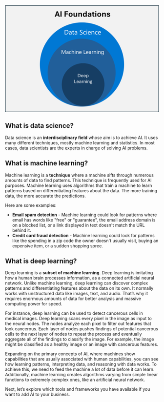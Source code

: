 ![A screenshot of a graph showing AI methodologies (deep learning, machine learning, and data science).](../media/2-identify-basic-ml-concepts.png)

## What is data science?
Data science is an **interdisciplinary field** whose aim is to achieve AI. It uses many different techniques, mostly machine learning and statistics. In most cases, data scientists are the experts in charge of solving AI problems.

## What is machine learning?
Machine learning is a **technique** where a machine sifts through numerous amounts of data to find patterns. This technique is frequently used for AI purposes. Machine learning uses algorithms that train a machine to learn patterns based on differentiating features about the data. The more training data, the more accurate the predictions. 

Here are some examples:
* **Email spam detection** - Machine learning could look for patterns where email has words like "free" or "guarantee", the email address domain is on a blocked list, or a link displayed in text doesn't match the URL behind it.
* **Credit card fraud detection** - Machine learning could look for patterns like the spending in a zip code the owner doesn't usually visit, buying an expensive item, or a sudden shopping spree.

## What is deep learning?
Deep learning is a **subset of machine learning**. Deep learning is imitating how a human brain processes information, as a connected artificial neural network. Unlike machine learning, deep learning can discover complex patterns and differentiating features about the data on its own. It normally works with unstructured data like images, text, and audio. That’s why it requires enormous amounts of data for better analysis and massive computing power for speed.

For instance, deep learning can be used to detect cancerous cells in medical images. Deep learning scans every pixel in the image as input to the neural nodes. The nodes analyze each pixel to filter out features that look cancerous. Each layer of nodes pushes findings of potential cancerous cells to the next layer of nodes to repeat the process and eventually aggregate all of the findings to classify the image. For example, the image might be classified as a healthy image or an image with cancerous features.

Expanding on the primary concepts of AI, where machines show capabilities that are usually associated with human capabilities, you can see how learning patterns, interpreting data, and reasoning with data works. To achieve this, we need to feed the machine a lot of data before it can learn. Additionally, machine learning creates algorithms varying from simple linear functions to extremely complex ones, like an artificial neural network.

Next, let’s explore which tools and frameworks you have available if you want to add AI to your business.
